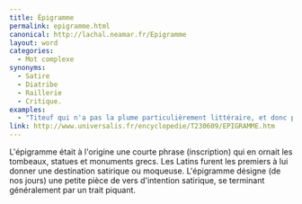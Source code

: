 ```yaml
---
title: Épigramme
permalink: epigramme.html
canonical: http://lachal.neamar.fr/Epigramme
layout: word
categories:
  - Mot complexe
synonyms:
  - Satire
  - Diatribe
  - Raillerie
  - Critique.
examples:
  - "Titeuf qui n'a pas la plume particulièrement littéraire, et donc peu enclin à rédiger des épigrammes élégiaques ou anacréontiques, voire ossianiques, lui propose plutôt, rimbou et avec un ton relou : \"Eh Nadia, tu viens faire un tour dans ma décapotable rouge… couleur Ferrari ?!\"  (cf. Histoires)"
link: http://www.universalis.fr/encyclopedie/T230609/EPIGRAMME.htm
---
```


L'épigramme était à l'origine une courte phrase (inscription) qui en ornait les tombeaux, statues et monuments grecs. Les Latins furent les premiers à lui donner une destination satirique ou moqueuse.
L'épigramme désigne (de nos jours) une petite pièce de vers d'intention satirique, se terminant généralement par un trait piquant.

